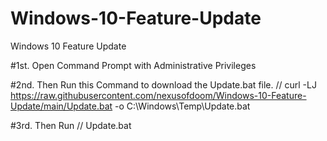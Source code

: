 # Windows-10-Feature-Update
Windows 10 Feature Update

#1st. Open Command Prompt with Administrative Privileges

#2nd. Then Run this Command to download the Update.bat file. // curl -LJ https://raw.githubusercontent.com/nexusofdoom/Windows-10-Feature-Update/main/Update.bat -o C:\Windows\Temp\Update.bat

#3rd. Then Run // Update.bat
